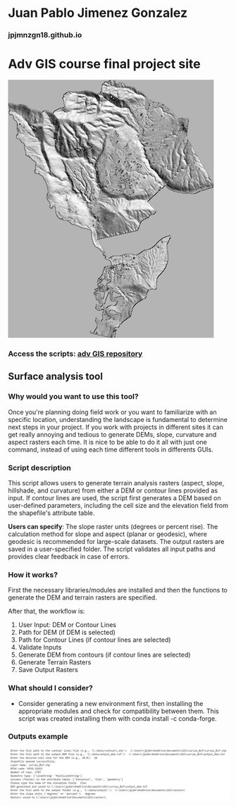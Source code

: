 # **Juan Pablo Jimenez Gonzalez**
### jpjmnzgn18.github.io
# **Adv GIS course final project site**
![hillshade](https://raw.githubusercontent.com/jpjmnzgn18/docs/main/assets/hillshade.jpg)
### Access the scripts: [adv GIS repository](https://github.com/jpjmnzgn18/GIS_Python.git)
## **Surface analysis tool**
### **Why would you want to use this tool?**
Once you're planning doing field work or you want to familiarize with an specific location, understanding the landscape is fundamental to determine next steps in your project. If you work with projects in different sites it can get really annoying and tedious to generate DEMs, slope, curvature and aspect rasters each time. It is nice to be able to do it all with just one command, instead of using each time different tools in differents GUIs.

### **Script description**
This script allows users to generate terrain analysis rasters (aspect, slope, hillshade, and curvature) from either a DEM or contour lines provided as input. If contour lines are used, the script first generates a DEM based on user-defined parameters, including the cell size and the elevation field from the shapefile's attribute table.

**Users can specify**:
The slope raster units (degrees or percent rise).
The calculation method for slope and aspect (planar or geodesic), where geodesic is recommended for large-scale datasets.
The output rasters are saved in a user-specified folder. The script validates all input paths and provides clear feedback in case of errors.

### **How it works?**

First the necessary libraries/modules are installed and then the functions to generate the DEM and terrain rasters are specified.

After that, the workflow is:

1. User Input: DEM or Contour Lines
2. Path for DEM (if DEM is selected)
3. Path for Contour Lines (if contour lines are selected)
4. Validate Inputs
5. Generate DEM from contours (if contour lines are selected)
6. Generate Terrain Rasters
7. Save Output Rasters

### **What should I consider?**
- Consider generating a new environment first, then installing the appropriate modules and check for compatibility between them. This script was created installing them with conda install -c conda-forge.

### **Outputs example**

![output](https://raw.githubusercontent.com/jpjmnzgn18/docs/main/assets/output_example.png)
